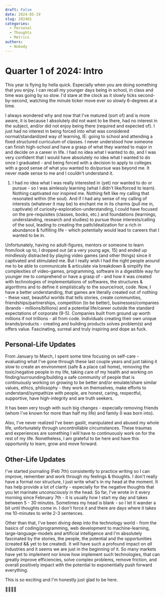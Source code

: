 ```yaml
---
draft: False
date: 2024-05-19
slug: 2024Q1
categories:
  - Personal
  - Thoughts
  - Metrics
authors:
  - Nobody
---
```


# Quarter 1 of 2024: Intro

This year is flying by hella quick. Especially when you are doing something that you enjoy. I can recall my younger days being in school, in class and time was going by so slow. I'd stare at the clock as it slowly ticks second-by-second, watching the minute ticker move ever so slowly 6-degrees at a time. 

I always wondered why and now that I've matured (sort of) and is more aware, it is because I absolutely did not want to be there, had no interest in the subject, and/or did not enjoy being there (required and expected of). I just had no interest in being forced into what was considered normal/standardized way of learning, IE: going to school and attending a fixed structured curriculum of classes. I never understood how someone can finish high-school and have a grasp of what they wanted to major in and decide on a career in life. I had no idea what I wanted to do, and I was very confident that I would have absolutely no idea what I wanted to do once I graduated - and being forced with a decision to apply to colleges with a good sense of what you wanted to do/pursue was beyond me. It never made sense to me and I couldn't understand it.

1. I had no idea what I was really interested in (yet) nor wanted to do or pursue - so I was aimlessly learning (what I didn't like/forced to learn). Nothing captivated nor inspired me. Nothing felt like my calling that resonated within (the soul). And if I had any sense of my calling of interests (whatever it may be) to enchant me in its charms (pull me in, captivate) of curiosity-exploration-understanding, I could have focused on the pre-requisites (classes, books, etc.) and foundations (learnings, understanding, research and studies) to pursue those interests/calling of the soul, leading to creating the path/idealization for a rich in abundance & fulfilling life - which potentially would lead to careers that I wanted to be in.

Unfortunately, having no adult-figures, mentors or someone to learn from/look up to, I dropped out (at a very young age, 15) and ended up mindlessly distracted by playing video games (and other things) since it captivated and stimulated me. But I really wish I had the right people around me to be able to communicate & articulate via breakdown & simplify the complexities of video-games, programming, software in a digestible way for younger me to comprehend or have a grasp of - and how it was created with technologies of implementations of softwares, the structures & algorithms and to define it simplistically to the source/root, code. Now, I have a better understanding, that games are literally created out of nothing - these vast, beautiful worlds that tells stories, create communities, friendships/partnerships, competition (to be better), businesses/companies (brands - millions/billions) and a potential life/career outside the standard expectations of corporate (9-5). Companies built from ground up worth millions if not trillions - all from code. Individuals creating their own unique brands/products - creating and building products solves problem(s) and offers value. Fascinating, surreal and truly inspiring and dope as fuck.

## Personal-Life Updates

From January to March, I spent some time focusing on self-care - evaluating what I've gone through these last couple years and just taking it slow to create an environment (safe & a place call home), removing the toxic/negative people in my life, taking care of my health and working on finding/surrounding/building a safe community of people that is continuously working on growing to be better and/or emulate/share similar values, ethics, philosophy - they work on themselves, make efforts to understand/sympathize with people, are honest, caring, respectful, supportive, have high-integrity and are truth seekers.      

It has been very tough with such big changes - especially removing friends (whom I've known for more than half my life) and family (I was born into).

Also, I've never realized I've been gaslit, manipulated and abused my whole life, unfortunately through uncontrollable circumstances. These traumas and experiences are something I will have to continuously work on for the rest of my life. Nonetheless, I am grateful to be here and have this opportunity to learn, grow and move forward.

## Other-Life Updates

I've started journaling (Feb 7th) consistently to practice writing so I can improve, remember and work through my feelings & thoughts. I don't really have a format nor structure, I just write what's in my head at the moment. It has help provide a lot of clarity - especially for the negative thoughts that you let marinate *unconsciously* in the head. So far, I've wrote in it every morning since February 7th - it is usually how I start my day and takes between 5 - 30 minutes. Sometimes my head is blank - so I let it wander a bit until thoughts come in. I don't force it and there are days where it takes me 10-minutes to write 2-3 sentences.

Other than that, I've been diving deep into the technology world - from the basics of coding/programming, web development to machine-learning, large-language-models and artificial intelligence and I'm absolutely fascinated by the stories, the people, the potential and the opportunities (created && yet to be created). It will have such a profound impact on *all* industries and it seems we are just in the beginning of it. So many markets have yet to implement nor know how implement such technologies, that can greatly improve efficiencies, solve complex problems, remove friction, and overall positively impact with the potential to exponentially push forward everything. 

This is so exciting and I'm honestly just glad to be here.

🩵🩶💜💙